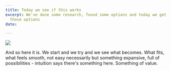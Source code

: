 ```yaml
---
title: Today we see if this works
excerpt: We've done some research, found some options and today we get to play with
  those options
date: 

---
```

![](/upload/photo-1490013616775-3ca8865fb129.jpeg)

And so here it is. We start and we try and we see what becomes. What fits, what feels smooth, not easy necessarily but something expansive, full of possibilities - intuition says there's something here. Something of value.